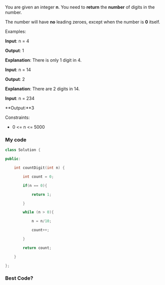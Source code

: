 You are given an integer **n**. You need to **return** the **number** of digits in the number.

The number will have **no** leading zeroes, except when the number is **0** itself.

Examples:

**Input**: n = 4

**Output**: 1

**Explanation**: There is only 1 digit in 4.

**Input**: n = 14

**Output**: 2

**Explanation**: There are 2 digits in 14.

**Input**: n = 234

**Output:**3

Constraints:

- 0 <= n <= 5000
### My code
```cpp
class Solution {

public:

    int countDigit(int n) {

        int count = 0;

        if(n == 0){

            return 1;

        }

        while (n > 0){

            n = n/10;

            count++;

        }

        return count;

    }

};
```

### Best Code?
```cpp

```